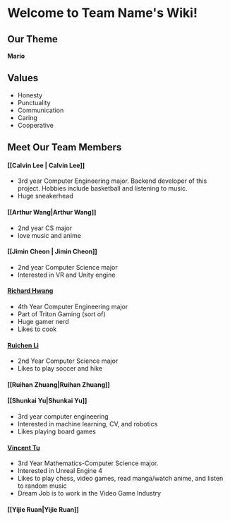 # Welcome to Team Name's Wiki!

## Our Theme 
**Mario**

## Values
- Honesty
- Punctuality
- Communication
- Caring
- Cooperative


## Meet Our Team Members

[comment]: <> (Everyone add a brief intro and link their page in the parentheses section part of the header)
#### [[Calvin Lee | Calvin Lee]]
- 3rd year Computer Engineering major. Backend developer of this project. Hobbies include basketball and listening to music. 
- Huge sneakerhead

#### [[Arthur Wang|Arthur Wang]]
* 2nd year CS major
* love music and anime

#### [[Jimin Cheon | Jimin Cheon]] 
- 2nd year Computer Science major 
- Interested in VR and Unity engine

#### [Richard Hwang](https://github.com/euh006/euh006.github.io/blob/main/index.md)
- 4th Year Computer Engineering major
- Part of Triton Gaming (sort of)
- Huge gamer nerd
- Likes to cook

#### [Ruichen Li](https://github.com/RLinter/rlinter.github.io)
- 2nd Year Computer Science major
- Likes to play soccer and hike

#### [[Ruihan Zhuang|Ruihan Zhuang]]

#### [[Shunkai Yu|Shunkai Yu]]
- 3rd year computer engineering 
- Interested in machine learning, CV, and robotics
- Likes playing board games

#### [Vincent Tu](https://github.com/v2tu/v2tu.github.io)
- 3rd Year Mathematics-Computer Science major. 
- Interested in Unreal Engine 4
- Likes to play chess, video games, read manga/watch anime, and listen to random music
- Dream Job is to work in the Video Game Industry 

#### [[Yijie Ruan|Yijie Ruan]]
